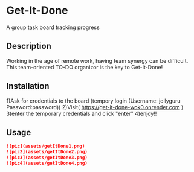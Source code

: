 # Get-It-Done
A group task board tracking progress


## Description
Working in the age of remote work, having team synergy can be difficult. This team-oriented TO-DO organizor is the key to Get-It-Done!

## Installation

1)Ask for credentials to the board (tempory login (Username: jollyguru  Password:password))
2)Visit( https://get-it-done-wok0.onrender.com )
3)enter the temporary credentials and click "enter"
4)enjoy!!

## Usage

```md
![pic](assets/getItDone1.png)
![pic2](assets/getItDone2.png)
![pic3](assets/getItDone3.png)
![pic4](assets/getItDone4.png)
```

